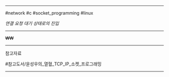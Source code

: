 
---

#network #c #socket_programming #linux

*연결 요청 대기 상태로의 진입*

---

₩₩

---

참고자료

#참고도서/윤성우의_열혈_TCP_IP_소켓_프로그래밍

---